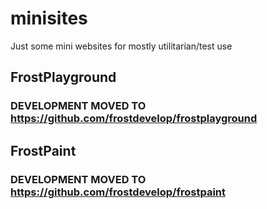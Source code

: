 # minisites
Just some mini websites for mostly utilitarian/test use
## FrostPlayground
### DEVELOPMENT MOVED TO https://github.com/frostdevelop/frostplayground
## FrostPaint
### DEVELOPMENT MOVED TO https://github.com/frostdevelop/frostpaint
